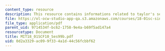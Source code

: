 ```yaml
---
content_type: resource
description: This resource contains informations related to taylor's series.
file: https://ol-ocw-studio-app-qa.s3.amazonaws.com/courses/18-01sc-single-variable-calculus-fall-2010/0d2a3329ac099f334a1d44c56fcbbf62_MIT18_01SCF10_Ses99b.pdf
file_type: application/pdf
parent_uid: 9714534f-bc62-1758-9e4a-b69f5ad147a4
resourcetype: Document
title: MIT18_01SCF10_Ses99b.pdf
uid: 0d2a3329-ac09-9f33-4a1d-44c56fcbbf62
---
```

